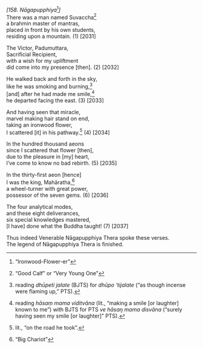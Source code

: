 *\[158. Nāgapupphiya*[^1]*\]*  
There was a man named Suvaccha[^2]  
a brahmin master of mantras,  
placed in front by his own students,  
residing upon a mountain. (1) \[2031\]

The Victor, Padumuttara,  
Sacrificial Recipient,  
with a wish for my upliftment  
did come into my presence \[then\]. (2) \[2032\]

He walked back and forth in the sky,  
like he was smoking and burning,[^3]  
\[and\] after he had made me smile,[^4]  
he departed facing the east. (3) \[2033\]

And having seen that miracle,  
marvel making hair stand on end,  
taking an ironwood flower,  
I scattered \[it\] in his pathway.[^5] (4) \[2034\]

In the hundred thousand aeons  
since I scattered that flower \[then\],  
due to the pleasure in \[my\] heart,  
I’ve come to know no bad rebirth. (5) \[2035\]

In the thirty-first aeon \[hence\]  
I was the king, Mahāratha,[^6]  
a wheel-turner with great power,  
possessor of the seven gems. (6) \[2036\]

The four analytical modes,  
and these eight deliverances,  
six special knowledges mastered,  
\[I have\] done what the Buddha taught! (7) \[2037\]

Thus indeed Venerable Nāgapupphiya Thera spoke these verses.  
The legend of Nāgapupphiya Thera is finished.  
[^1]: “Ironwood-Flower-er”  
[^2]: “Good Calf” or “Very Young One”  
[^3]: reading *dhūpeti jalate* (BJTS) for *dhūpo ‘tijalate* (“as though
    incense were flaming up,” PTS).  
[^4]: reading *hāsaṃ mama viditvāna* (lit., “making a smile \[or
    laughter\] known to me”) with BJTS for PTS *ve hāsaŋ mama disvāna*
    (“surely having seen my smile \[or laughter\]” PTS).  
[^5]: lit., “on the road he took”.  
[^6]: “Big Chariot”
